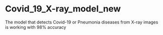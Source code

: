 # Covid_19_X-ray_model_new

The model that detects Covid-19 or Pneumonia diseases from X-ray images is working with 98% accuracy
